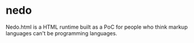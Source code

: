 # nedo
󠀼Nedo.html is a HTML runtime built as a PoC for people who think markup languages can't be programming languages.
